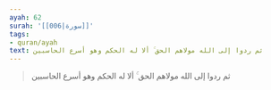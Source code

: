 ```yaml
---
ayah: 62
surah: '[[006|سورة]]'
tags:
- quran/ayah
text: ثم ردوا إلى الله مولاهم الحق ۚ ألا له الحكم وهو أسرع الحاسبين
---
```

> ثم ردوا إلى الله مولاهم الحق ۚ ألا له الحكم وهو أسرع الحاسبين
